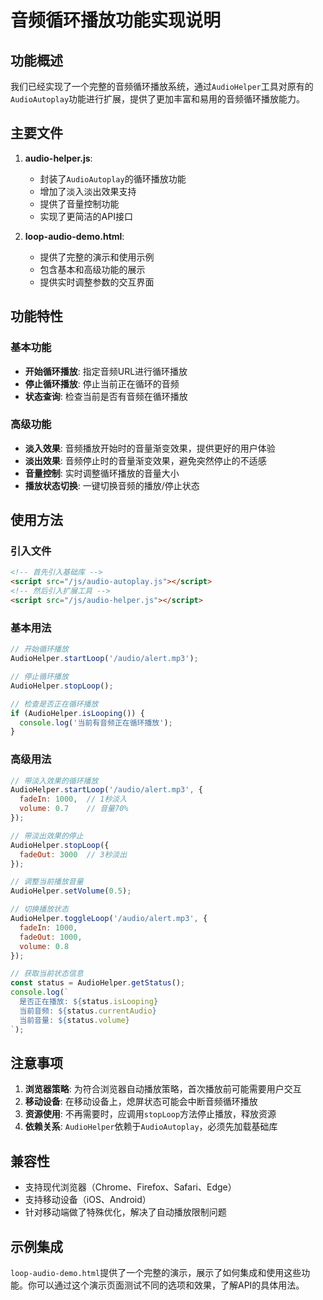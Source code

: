 # 音频循环播放功能实现说明

## 功能概述

我们已经实现了一个完整的音频循环播放系统，通过`AudioHelper`工具对原有的`AudioAutoplay`功能进行扩展，提供了更加丰富和易用的音频循环播放能力。

## 主要文件

1. **audio-helper.js**: 
   - 封装了`AudioAutoplay`的循环播放功能
   - 增加了淡入淡出效果支持
   - 提供了音量控制功能
   - 实现了更简洁的API接口

2. **loop-audio-demo.html**:
   - 提供了完整的演示和使用示例
   - 包含基本和高级功能的展示
   - 提供实时调整参数的交互界面

## 功能特性

### 基本功能

- **开始循环播放**: 指定音频URL进行循环播放
- **停止循环播放**: 停止当前正在循环的音频
- **状态查询**: 检查当前是否有音频在循环播放

### 高级功能

- **淡入效果**: 音频播放开始时的音量渐变效果，提供更好的用户体验
- **淡出效果**: 音频停止时的音量渐变效果，避免突然停止的不适感
- **音量控制**: 实时调整循环播放的音量大小
- **播放状态切换**: 一键切换音频的播放/停止状态

## 使用方法

### 引入文件

```html
<!-- 首先引入基础库 -->
<script src="/js/audio-autoplay.js"></script>
<!-- 然后引入扩展工具 -->
<script src="/js/audio-helper.js"></script>
```

### 基本用法

```javascript
// 开始循环播放
AudioHelper.startLoop('/audio/alert.mp3');

// 停止循环播放
AudioHelper.stopLoop();

// 检查是否正在循环播放
if (AudioHelper.isLooping()) {
  console.log('当前有音频正在循环播放');
}
```

### 高级用法

```javascript
// 带淡入效果的循环播放
AudioHelper.startLoop('/audio/alert.mp3', { 
  fadeIn: 1000,  // 1秒淡入
  volume: 0.7    // 音量70%
});

// 带淡出效果的停止
AudioHelper.stopLoop({ 
  fadeOut: 3000  // 3秒淡出
});

// 调整当前播放音量
AudioHelper.setVolume(0.5);

// 切换播放状态
AudioHelper.toggleLoop('/audio/alert.mp3', { 
  fadeIn: 1000, 
  fadeOut: 1000,
  volume: 0.8
});

// 获取当前状态信息
const status = AudioHelper.getStatus();
console.log(`
  是否正在播放: ${status.isLooping}
  当前音频: ${status.currentAudio}
  当前音量: ${status.volume}
`);
```

## 注意事项

1. **浏览器策略**: 为符合浏览器自动播放策略，首次播放前可能需要用户交互
2. **移动设备**: 在移动设备上，熄屏状态可能会中断音频循环播放
3. **资源使用**: 不再需要时，应调用`stopLoop`方法停止播放，释放资源
4. **依赖关系**: `AudioHelper`依赖于`AudioAutoplay`，必须先加载基础库

## 兼容性

- 支持现代浏览器（Chrome、Firefox、Safari、Edge）
- 支持移动设备（iOS、Android）
- 针对移动端做了特殊优化，解决了自动播放限制问题

## 示例集成

`loop-audio-demo.html`提供了一个完整的演示，展示了如何集成和使用这些功能。你可以通过这个演示页面测试不同的选项和效果，了解API的具体用法。 